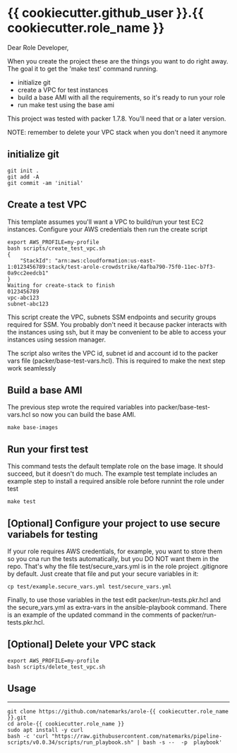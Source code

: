 # {{ cookiecutter.github_user }}.{{ cookiecutter.role_name }}
Dear Role Developer,

When you create the project these are the things you want to do right away. The goal it to get the 'make test' command running.
 - initialize git
 - create a VPC for test instances
 - build a base AMI with all the requirements, so it's ready to run your role
 - run make test using the base ami

This project was tested with packer 1.7.8. You'll need that or a later version.

NOTE: remember to delete your VPC stack when you don't need it anymore

## initialize git
```shell
git init .
git add -A
git commit -am 'initial'
```

## Create a test VPC
This template assumes you'll want a VPC to build/run your test EC2 instances.  Configure your AWS credentials then run the create script

```shell
export AWS_PROFILE=my-profile
bash scripts/create_test_vpc.sh 
{
    "StackId": "arn:aws:cloudformation:us-east-1:0123456789:stack/test-arole-crowdstrike/4afba790-75f0-11ec-b7f3-0a9cc2eedcb1"
}
Waiting for create-stack to finish
0123456789
vpc-abc123
subnet-abc123
```
This script create the VPC, subnets SSM endpoints and security groups required for SSM. You probably don't need it because packer interacts with the instances using ssh, but it may be convenient to be able to access your instances using session manager.

The script also writes the VPC id, subnet id and account id to the packer vars file (packer/base-test-vars.hcl). This is required to make the next step work seamlessly


## Build a base AMI
The previous step wrote the required variables into packer/base-test-vars.hcl so now you can build the base AMI. 
```shell
make base-images
```


## Run your first test
This command tests the default template role on the base image. It should succeed, but it doesn't do much. The example test template includes an example step to install a required ansible role before runnint the role under test
```shell
make test
```

## [Optional] Configure your project to use secure variabels for testing
If your role requires AWS credentials, for example, you want to store them so you cna run the tests automatically, but you DO NOT want them in the repo.  That's why the file test/secure_vars.yml is in the role project .gitignore by default.  Just create that file and put your secure variables in it:
```shell
cp test/example.secure_vars.yml test/secure_vars.yml
```

Finally, to use those variables in the test edit packer/run-tests.pkr.hcl and the secure_vars.yml as extra-vars in the ansible-playbook command. There is an example of the updated command in the comments of packer/run-tests.pkr.hcl.


## [Optional] Delete your VPC stack
```shell
export AWS_PROFILE=my-profile
bash scripts/delete_test_vpc.sh
```



## Usage
----------------

```shell
git clone https://github.com/natemarks/arole-{{ cookiecutter.role_name }}.git
cd arole-{{ cookiecutter.role_name }}
sudo apt install -y curl 
bash -c 'curl "https://raw.githubusercontent.com/natemarks/pipeline-scripts/v0.0.34/scripts/run_playbook.sh" | bash -s --  -p  playbook' 
```
